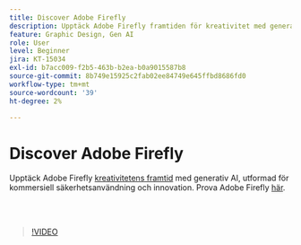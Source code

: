 ```yaml
---
title: Discover Adobe Firefly
description: Upptäck Adobe Firefly framtiden för kreativitet med generativ AI
feature: Graphic Design, Gen AI
role: User
level: Beginner
jira: KT-15034
exl-id: b7acc009-f2b5-463b-b2ea-b0a9015587b8
source-git-commit: 8b749e15925c2fab02ee84749e645ffbd8686fd0
workflow-type: tm+mt
source-wordcount: '39'
ht-degree: 2%

---
```


# Discover Adobe Firefly

Upptäck Adobe Firefly [kreativitetens framtid](https://www.adobe.com/products/firefly/discover/how-ai-changes-creative-work.html) med generativ AI, utformad för kommersiell säkerhetsanvändning och innovation. Prova Adobe Firefly [här](https://firefly.adobe.com/).

<br> 

>[!VIDEO](https://video.tv.adobe.com/v/3427606?quality=12&learn=on&hidetitle=true)
